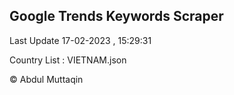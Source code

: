 

## Google Trends Keywords Scraper 
 
Last Update 17-02-2023 , 15:29:31

Country List :
VIETNAM.json



© Abdul Muttaqin 
